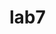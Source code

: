 # lab7
<html>
<head>
 <meta charset="utf-8">
 <script>
 var ehniitoo;
 var hoyrdohitoo;
 var number1;
 var number2;
 var sum;
 ehniitoo = window.prompt('ehnii toogoo oruulna uu');
 hoyrdohitoo = window.prompt('2 dohi toogoo oruulna uu');
 number1 = parseInt(ehniitoo);
 number2 = parseInt(hoyrdohitoo)
 sum = number1 + number2;
  
document.writeln("<h3>2 toonii niilber="+sum+"</h3>");
</script>
</head>
<body>
</body>
</html>
